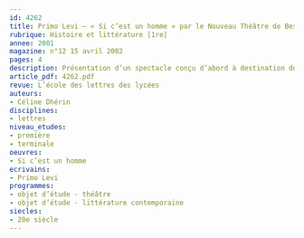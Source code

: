 ```yaml
---
id: 4262
title: Primo Levi – « Si c’est un homme » par le Nouveau Théâtre de Besançon
rubrique: Histoire et littérature [1re]
annee: 2001
magazine: n°12 15 avril 2002
pages: 4
description: Présentation d’un spectacle conçu d’abord à destination des élèves.
article_pdf: 4262.pdf
revue: L’école des lettres des lycées
auteurs:
- Céline Dhérin
disciplines:
- lettres
niveau_etudes:
- première
- terminale
oeuvres:
- Si c’est un homme
ecrivains:
- Primo Levi
programmes:
- objet d’étude - théâtre
- objet d’étude - littérature contemporaine
siecles:
- 20e siècle
---
```

